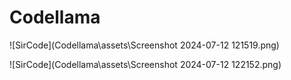 # Codellama

![SirCode](Codellama\assets\Screenshot 2024-07-12 121519.png)

![SirCode](Codellama\assets\Screenshot 2024-07-12 122152.png)